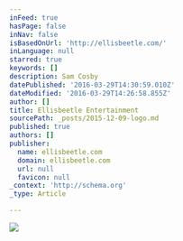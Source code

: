 ```yaml
---
inFeed: true
hasPage: false
inNav: false
isBasedOnUrl: 'http://ellisbeetle.com/'
inLanguage: null
starred: true
keywords: []
description: Sam Cosby
datePublished: '2016-03-29T14:30:59.010Z'
dateModified: '2016-03-29T14:26:58.855Z'
author: []
title: Ellisbeetle Entertainment
sourcePath: _posts/2015-12-09-logo.md
published: true
authors: []
publisher:
  name: ellisbeetle.com
  domain: ellisbeetle.com
  url: null
  favicon: null
_context: 'http://schema.org'
_type: Article

---
```

![](https://the-grid-user-content.s3-us-west-2.amazonaws.com/e107dc1e-bf2f-49d8-aab3-2b26095e3b7a.png)